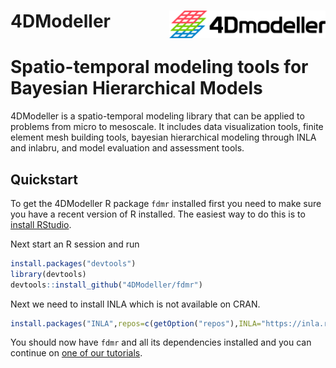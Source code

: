 # 4DModeller <img src="man/figures/logo.png" align="right" alt="" width="250" />

# Spatio-temporal modeling tools for Bayesian Hierarchical Models

4DModeller is a spatio-temporal modeling library that can be applied to problems from micro to mesoscale. It includes data visualization tools, finite element mesh building tools, bayesian hierarchical modeling through INLA and inlabru, and model evaluation and assessment tools.

## Quickstart

To get the 4DModeller R package `fdmr` installed first you need to make sure you have a recent version of R installed.
The easiest way to do this is to [install RStudio](https://posit.co/downloads/).

Next start an R session and run

```R
install.packages("devtools")
library(devtools)
devtools::install_github("4DModeller/fdmr")
```

Next we need to install INLA which is not available on CRAN.

```R
install.packages("INLA",repos=c(getOption("repos"),INLA="https://inla.r-inla-download.org/R/stable"), dep=TRUE)
```

You should now have `fdmr` and all its dependencies installed and you can continue on [one of our tutorials](https://4dmodeller.github.io/fdmr/articles/).
